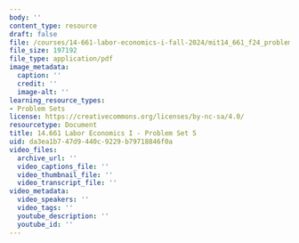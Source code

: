 ```yaml
---
body: ''
content_type: resource
draft: false
file: /courses/14-661-labor-economics-i-fall-2024/mit14_661_f24_problem_set_5.pdf
file_size: 197192
file_type: application/pdf
image_metadata:
  caption: ''
  credit: ''
  image-alt: ''
learning_resource_types:
- Problem Sets
license: https://creativecommons.org/licenses/by-nc-sa/4.0/
resourcetype: Document
title: 14.661 Labor Economics I - Problem Set 5
uid: da3ea1b7-47d9-440c-9229-b79718846f0a
video_files:
  archive_url: ''
  video_captions_file: ''
  video_thumbnail_file: ''
  video_transcript_file: ''
video_metadata:
  video_speakers: ''
  video_tags: ''
  youtube_description: ''
  youtube_id: ''
---
```

